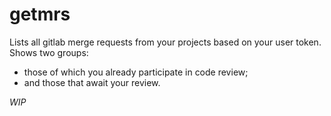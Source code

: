 # getmrs
Lists all gitlab merge requests from your projects based on your user token. Shows two groups:

* those of which you already participate in code review;
* and those that await your review.

*WIP*
